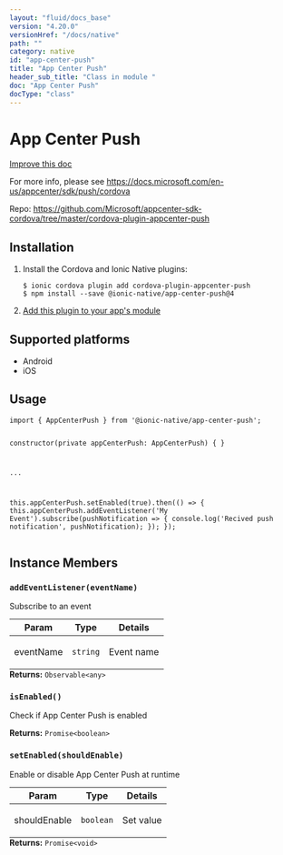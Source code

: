 ```yaml
---
layout: "fluid/docs_base"
version: "4.20.0"
versionHref: "/docs/native"
path: ""
category: native
id: "app-center-push"
title: "App Center Push"
header_sub_title: "Class in module "
doc: "App Center Push"
docType: "class"
---
```


<h1 class="api-title">App Center Push</h1>

<a class="improve-v2-docs" href="http://github.com/ionic-team/ionic-native/edit/master/src/@ionic-native/plugins/app-center-push/index.ts#L2">
  Improve this doc
</a>







<p>For more info, please see <a href="https://docs.microsoft.com/en-us/appcenter/sdk/push/cordova">https://docs.microsoft.com/en-us/appcenter/sdk/push/cordova</a></p>


<p>Repo:
  <a href="https://github.com/Microsoft/appcenter-sdk-cordova/tree/master/cordova-plugin-appcenter-push">
    https://github.com/Microsoft/appcenter-sdk-cordova/tree/master/cordova-plugin-appcenter-push
  </a>
</p>


<h2><a class="anchor" name="installation" href="#installation"></a>Installation</h2>
<ol class="installation">
  <li>Install the Cordova and Ionic Native plugins:<br>
    <pre><code class="nohighlight">$ ionic cordova plugin add cordova-plugin-appcenter-push
$ npm install --save @ionic-native/app-center-push@4
</code></pre>
  </li>
  <li><a href="https://ionicframework.com/docs/native/#Add_Plugins_to_Your_App_Module">Add this plugin to your app's module</a></li>
</ol>



<h2><a class="anchor" name="platforms" href="#platforms"></a>Supported platforms</h2>
<ul>
  <li>Android</li><li>iOS</li>
</ul>






<h2><a class="anchor" name="usage" href="#usage"></a>Usage</h2>
<pre><code class="lang-typescript">import { AppCenterPush } from &#39;@ionic-native/app-center-push&#39;;


constructor(private appCenterPush: AppCenterPush) { }

...

this.appCenterPush.setEnabled(true).then(() =&gt; {
   this.appCenterPush.addEventListener(&#39;My Event&#39;).subscribe(pushNotification =&gt; {
       console.log(&#39;Recived push notification&#39;, pushNotification);
   });
});
</code></pre>








<h2><a class="anchor" name="instance-members" href="#instance-members"></a>Instance Members</h2>
<h3><a class="anchor" name="addEventListener" href="#addEventListener"></a><code>addEventListener(eventName)</code></h3>




Subscribe to an event
<table class="table param-table" style="margin:0;">
  <thead>
  <tr>
    <th>Param</th>
    <th>Type</th>
    <th>Details</th>
  </tr>
  </thead>
  <tbody>
  <tr>
    <td>
      eventName</td>
    <td>
      <code>string</code>
    </td>
    <td>
      <p>Event name</p>
</td>
  </tr>
  </tbody>
</table>

<div class="return-value" markdown="1">
  <i class="icon ion-arrow-return-left"></i>
  <b>Returns:</b> <code>Observable&lt;any&gt;</code> 
</div><h3><a class="anchor" name="isEnabled" href="#isEnabled"></a><code>isEnabled()</code></h3>


Check if App Center Push is enabled


<div class="return-value" markdown="1">
  <i class="icon ion-arrow-return-left"></i>
  <b>Returns:</b> <code>Promise&lt;boolean&gt;</code> 
</div><h3><a class="anchor" name="setEnabled" href="#setEnabled"></a><code>setEnabled(shouldEnable)</code></h3>


Enable or disable App Center Push at runtime
<table class="table param-table" style="margin:0;">
  <thead>
  <tr>
    <th>Param</th>
    <th>Type</th>
    <th>Details</th>
  </tr>
  </thead>
  <tbody>
  <tr>
    <td>
      shouldEnable</td>
    <td>
      <code>boolean</code>
    </td>
    <td>
      <p>Set value</p>
</td>
  </tr>
  </tbody>
</table>

<div class="return-value" markdown="1">
  <i class="icon ion-arrow-return-left"></i>
  <b>Returns:</b> <code>Promise&lt;void&gt;</code> 
</div>





